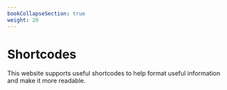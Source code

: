 ```yaml
---
bookCollapseSection: true
weight: 20
---
```


# Shortcodes

This website supports useful shortcodes to help format useful information and make it more readable.